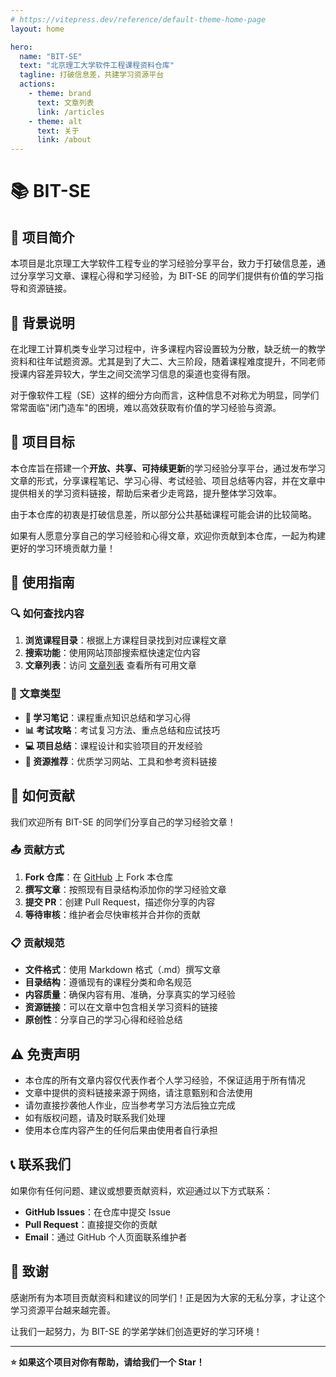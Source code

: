 ```yaml
---
# https://vitepress.dev/reference/default-theme-home-page
layout: home

hero:
  name: "BIT-SE"
  text: "北京理工大学软件工程课程资料仓库"
  tagline: 打破信息差，共建学习资源平台
  actions:
    - theme: brand
      text: 文章列表
      link: /articles
    - theme: alt
      text: 关于
      link: /about
---
```


# 📚 BIT-SE

## 🌟 项目简介

本项目是北京理工大学软件工程专业的学习经验分享平台，致力于打破信息差，通过分享学习文章、课程心得和学习经验，为 BIT-SE 的同学们提供有价值的学习指导和资源链接。

## 📖 背景说明

在北理工计算机类专业学习过程中，许多课程内容设置较为分散，缺乏统一的教学资料和往年试题资源。尤其是到了大二、大三阶段，随着课程难度提升，不同老师授课内容差异较大，学生之间交流学习信息的渠道也变得有限。

对于像软件工程（SE）这样的细分方向而言，这种信息不对称尤为明显，同学们常常面临"闭门造车"的困境，难以高效获取有价值的学习经验与资源。

## 🎯 项目目标

本仓库旨在搭建一个**开放、共享、可持续更新**的学习经验分享平台，通过发布学习文章的形式，分享课程笔记、学习心得、考试经验、项目总结等内容，并在文章中提供相关的学习资料链接，帮助后来者少走弯路，提升整体学习效率。

由于本仓库的初衷是打破信息差，所以部分公共基础课程可能会讲的比较简略。

如果有人愿意分享自己的学习经验和心得文章，欢迎你贡献到本仓库，一起为构建更好的学习环境贡献力量！

## 📝 使用指南

### 🔍 如何查找内容
1. **浏览课程目录**：根据上方课程目录找到对应课程文章
2. **搜索功能**：使用网站顶部搜索框快速定位内容
3. **文章列表**：访问 [文章列表](/articles) 查看所有可用文章

### 📖 文章类型
- **📄 学习笔记**：课程重点知识总结和学习心得
- **📊 考试攻略**：考试复习方法、重点总结和应试技巧
- **💻 项目总结**：课程设计和实验项目的开发经验
- **🔗 资源推荐**：优质学习网站、工具和参考资料链接

## 🤝 如何贡献

我们欢迎所有 BIT-SE 的同学们分享自己的学习经验文章！

### 📤 贡献方式
1. **Fork 仓库**：在 [GitHub](https://github.com/Ri-Nai/BIT-SE) 上 Fork 本仓库
2. **撰写文章**：按照现有目录结构添加你的学习经验文章
3. **提交 PR**：创建 Pull Request，描述你分享的内容
4. **等待审核**：维护者会尽快审核并合并你的贡献

### 📋 贡献规范
- **文件格式**：使用 Markdown 格式（.md）撰写文章
- **目录结构**：遵循现有的课程分类和命名规范
- **内容质量**：确保内容有用、准确，分享真实的学习经验
- **资源链接**：可以在文章中包含相关学习资料的链接
- **原创性**：分享自己的学习心得和经验总结

## ⚠️ 免责声明
- 本仓库的所有文章内容仅代表作者个人学习经验，不保证适用于所有情况
- 文章中提供的资料链接来源于网络，请注意甄别和合法使用
- 请勿直接抄袭他人作业，应当参考学习方法后独立完成
- 如有版权问题，请及时联系我们处理
- 使用本仓库内容产生的任何后果由使用者自行承担

## 📞 联系我们

如果你有任何问题、建议或想要贡献资料，欢迎通过以下方式联系：

- **GitHub Issues**：在仓库中提交 Issue
- **Pull Request**：直接提交你的贡献
- **Email**：通过 GitHub 个人页面联系维护者

## 🙏 致谢

感谢所有为本项目贡献资料和建议的同学们！正是因为大家的无私分享，才让这个学习资源平台越来越完善。

让我们一起努力，为 BIT-SE 的学弟学妹们创造更好的学习环境！

---

**⭐ 如果这个项目对你有帮助，请给我们一个 Star！**
